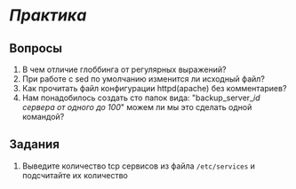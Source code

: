 # *Практика*

## Вопросы

1. В чем отличие глоббинга от регулярных выражений?
2. При работе с sed по умолчанию изменится ли исходный файл?
3. Как прочитать файл конфигурации httpd(apache) без комментариев?
4. Нам понадобилось создать сто папок вида: "backup_server_*id сервера от одного до 100*" можем ли мы это сделать одной командой? 

## Задания

1. Выведите количество tcp сервисов из файла ```/etc/services``` и подсчитайте их количество
